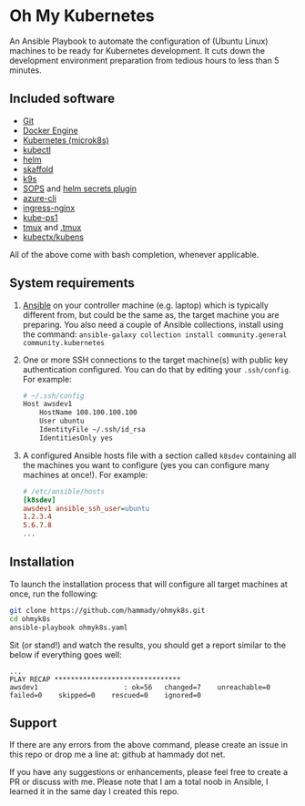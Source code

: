 # Oh My Kubernetes
An Ansible Playbook to automate the configuration of (Ubuntu Linux) machines
to be ready for Kubernetes development. It cuts down the development
environment preparation from tedious hours to less than 5 minutes.

## Included software
- [Git](https://git-scm.com/)
- [Docker Engine](https://docs.docker.com/engine/install/ubuntu/)
- [Kubernetes (microk8s)](https://microk8s.io/)
- [kubectl](https://kubernetes.io/docs/tasks/tools/install-kubectl/)
- [helm](https://helm.sh/)
- [skaffold](https://skaffold.dev/)
- [k9s](https://github.com/derailed/k9s)
- [SOPS](https://github.com/mozilla/sops) and [helm secrets plugin](https://github.com/zendesk/helm-secrets)
- [azure-cli](https://docs.microsoft.com/en-us/cli/azure/)
- [ingress-nginx](https://kubernetes.github.io/ingress-nginx/)
- [kube-ps1](https://github.com/jonmosco/kube-ps1)
- [tmux](https://tmuxcheatsheet.com/) and [.tmux](https://github.com/gpakosz/.tmux)
- [kubectx/kubens](https://github.com/ahmetb/kubectx)

All of the above come with bash completion, whenever applicable.

## System requirements
1. [Ansible](https://docs.ansible.com/ansible/latest/installation_guide/intro_installation.html?extIdCarryOver=true&sc_cid=701f2000001OH7YAAW) on your controller machine (e.g. laptop) which is typically different from, but could be the same as, the target machine you are preparing. You also need a couple of Ansible collections, install using the command:
`ansible-galaxy collection install community.general community.kubernetes`
1. One or more SSH connections to the target machine(s) with public key authentication configured. You can do that by editing your `.ssh/config`. For example:
    ```bash
    # ~/.ssh/config
    Host awsdev1
        HostName 100.100.100.100
        User ubuntu
        IdentityFile ~/.ssh/id_rsa
        IdentitiesOnly yes
    ```

1. A configured Ansible hosts file with a section called `k8sdev`
containing all the machines you want to configure (yes you can configure many machines at once!). For example:
    ```ini
    # /etc/ansible/hosts
    [k8sdev]
    awsdev1 ansible_ssh_user=ubuntu
    1.2.3.4
    5.6.7.8
    ...
    ```

## Installation
To launch the installation process that will configure all target
machines at once, run the following:
```bash
git clone https://github.com/hammady/ohmyk8s.git
cd ohmyk8s
ansible-playbook ohmyk8s.yaml
```
Sit (or stand!) and watch the results, you should get a report similar to the below if everything goes well:
```
...
PLAY RECAP *******************************
awsdev1                     : ok=56   changed=7    unreachable=0    failed=0    skipped=0    rescued=0    ignored=0   
```
## Support
If there are any errors from the above command, please create an issue in this repo or drop
me a line at: github at hammady dot net.

If you have any suggestions or enhancements, please feel free to create a PR or discuss
with me. Please note that I am a total noob in Ansible, I learned it in the same day
I created this repo.
